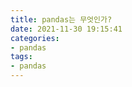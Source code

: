 ```yaml
---
title: pandas는 무엇인가?  
date: 2021-11-30 19:15:41  
categories:  
- pandas  
tags: 
- pandas
---
```

